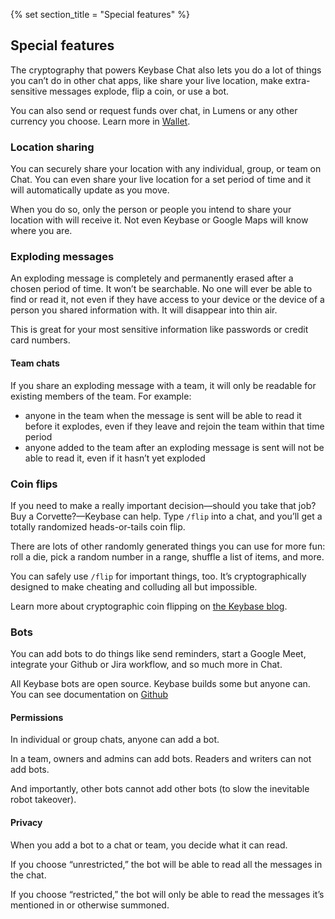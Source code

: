 {% set section_title = "Special features" %}
## Special features 
 The cryptography that powers Keybase Chat also lets you do a lot of things you can’t do in other chat apps, like share your live location, make extra-sensitive messages explode, flip a coin, or use a bot. 

You can also send or request funds over chat, in Lumens or any other currency you choose. Learn more in [Wallet](/wallet).

### Location sharing
You can securely share your location with any individual, group, or team on Chat. You can even share your live location for a set period of time and it will automatically update as you move. 

When you do so, only the person or people you intend to share your location with will receive it. Not even Keybase or Google Maps will know where you are. 

### Exploding messages
An exploding message is completely and permanently erased after a chosen period of time. It won’t be searchable. No one will ever be able to find or read it, not even if they have access to your device or the device of a person you shared information with. It will disappear into thin air. 

This is great for your most sensitive information like passwords or credit card numbers. 

#### Team chats
If you share an exploding message with a team, it will only be  readable for existing members of the team. For example:

* anyone in the team when the message is sent will be able to read it before it explodes, even if they leave and rejoin the team within that time period
* anyone added to the team after an exploding message is sent will not be able to read it, even if it hasn’t yet exploded 

### Coin flips
If you need to make a really important decision—should you take that job? Buy a Corvette?—Keybase can help. Type `/flip` into a chat, and you’ll get a totally randomized heads-or-tails coin flip. 

There are lots of other randomly generated things you can use for more fun: roll a die, pick a random number in a range, shuffle a list of items, and more. 

You can safely use `/flip` for important things, too. It’s cryptographically designed to make cheating and colluding all but impossible.

Learn more about cryptographic coin flipping on [the Keybase blog](https://keybase.io/blog/cryptographic-coin-flipping).

### Bots
You can add bots to do things like send reminders, start a Google Meet, integrate your Github or Jira workflow, and so much more in Chat. 

All Keybase bots are open source. Keybase builds some but anyone can. You can see documentation on [Github](https://github.com/keybase/managed-bots)

#### Permissions
In individual or group chats, anyone can add a bot. 

In a team, owners and admins can add bots. Readers and writers can not add bots. 

And importantly, other bots cannot add other bots (to slow the inevitable robot takeover).

#### Privacy
When you add a bot to a chat or team, you decide what it can read. 

If you choose “unrestricted,” the bot will be able to read all the messages in the chat. 

If you choose “restricted,” the bot will only be able to read the messages it’s mentioned in or otherwise summoned.  



